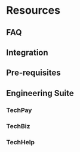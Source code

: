 # Resources

## FAQ

## Integration

## Pre-requisites

## Engineering Suite

### TechPay

### TechBiz

### TechHelp